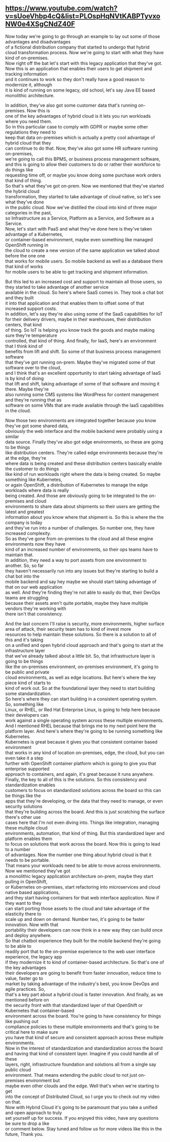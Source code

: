 ## https://www.youtube.com/watch?v=sUoeVhbp4cQ&list=PLOspHqNVtKABPTyvxoNW0e4XSgCNdZ40F


Now today we're going to go through an example to  lay out some of those advantages and disadvantages  
of a fictional distribution company  that started to undergo that hybrid  
cloud transformation process. Now we're going to  start with what they have kind of on-premises.  
Now right off the bat let's start with  this legacy application that they've got.  
Now this is an application that enables their  users to get shipment and tracking information  
and it continues to work so they don't really  have a good reason to modernize it, although  
it is kind of running on some legacy, old school,  let's say Java EE based monolithic architecture.  

In addition, they've also got some customer  data that's running on-premises. Now this is  
one of the key advantages of hybrid cloud is  it lets you run workloads where you need them.  
So in this particular case to comply with GDPR or maybe some other regulations they need to  
keep that data on-premises which is actually a pretty cool advantage of hybrid cloud that they  
can continue to do that. Now, they've also  got some HR software running on-premises,  
we're going to call this BPMS, or  business process management software,  
and this is going to allow their customers to do or rather their workforce to do things like  
requesting time off, or maybe you know doing some purchase work orders that kind of thing.  
So that's what they've got on-prem. Now we  mentioned that they've started the hybrid cloud  
transformation, they started to take advantage  of cloud native, so let's see what they've done  
in the public cloud. Now we've distilled the cloud  into kind of three major categories in the past,  
so Infrastructure as a Service, Platform  as a Service, and Software as a Service.  
Now, let's start with PaaS and what they've done  here is they've taken advantage of a Kubernetes,  
or container-based environment, maybe even something like managed OpenShift running in  
the cloud to create a new version of the same  application we talked about before the one one  
that works for mobile users. So mobile backend  as well as a database there that kind of works  
for mobile users to be able to get tracking and  shipment information. 

But this led to an increased  cost and support to maintain all those users, so  they started to take advantage of another service  
available in the cloud. So here's where SaaS  comes in. They took a chat bot and they built  
it into that application and that enables them to offset some of that increased support costs.  
In addition, let's say they're also using  some of the SaaS capabilities for IoT  
for their delivery drivers, maybe in their warehouses, their distribution centers, that kind  
of thing. So IoT is helping you know track the goods and maybe making sure they're temperature  
controlled, that kind of thing. And finally, for IaaS, here's an environment that I think kind of  
benefits from lift and shift. So some of  that business process management software  
that they've got running on-prem. Maybe they've  migrated some of that software over to the cloud,  
and I think that's an excellent opportunity to  start taking advantage of IaaS is by kind of doing  
that lift and shift, taking advantage of some of  that software and moving it there. Maybe they're  
also running some CMS systems like WordPress for  content management and they're running that as  
software on some VMs that are made available  through the IaaS capabilities in the cloud.  

Now those two environments are integrated together  because you know they've got some shared data,  
obviously the web interface and the mobile  backend were probably using a similar  
data source. Finally they've also got edge environments, so these are going to be things  
like distribution centers. They're called edge environments because they're at the edge, they're  
where data is being created and these distribution  centers basically enable the customer to do things  
like kind of run workloads right where the data is  being created. So maybe something like Kubernetes,  
or again OpenShift, a distribution of Kubernetes to manage the edge workloads where data is really  
being created. And those are obviously going  to be integrated to the on-premises and cloud  
environments to share data about shipments so their users are getting the latest and greatest  
information about you know where that shipment  is. So this is where the the company is today  
and they've run into a number of challenges.  So number one, they have increased complexity.  
So as they've gone from on-premises to the cloud  and all these engine environments now they have  
kind of an increased number of environments, so their ops teams have to maintain that.  
In addition, they need a way to port assets  from one environment to another. So, so far  
they haven't necessarily run into any issues but  they're starting to build a chat bot into the  
mobile backend and say hey maybe we should start taking advantage of that on our web application  
as well. And they're finding they're not able to easily do that, their DevOps teams are struggling  
because their assets aren't quite portable, maybe they have multiple vendors they're working with  
there isn't that consistency. 

And the  last concern I'll raise is security,  more environments, higher surface area of attack,  their security team has to kind of invest more  
resources to help maintain these solutions. So  there is a solution to all of this and it's taking  
on a unified and open hybrid cloud approach and  that's going to start at the infrastructure layer  
that we've already talked about a little bit. So,  that infrastructure layer is going to be things  
like the on-premises environment, on-premises environment, it's going to be public and private  
cloud environments, as well as edge locations.  But here's where the key piece kind of starts to  
kind of work out. So at the foundational layer  they need to start building some standardization.  
So here's where they can start building in a  consistent operating system. So, something like  
Linux, or RHEL, or Red Hat Enterprise Linux, is  going to help here because their developers can  
work against a single operating system  across these multiple environments.  
And I mentioned RHEL because that brings me  to my next point here the platform layer.
And here's where they're going to be  running something like Kubernetes.  
Kubernetes is great because it gives you  that consistent container based environment  
that works in any kind of location on-premises,  edge, the cloud, but you can even take it a step  
further with OpenShift container platform which  is going to give you that enterprise supported  
approach to containers, and again,  it's great because it runs anywhere.  
Finally, the key to all of this is the solutions.  So this consistency and standardization enables  
customers to focus on standardized solutions  across the board so this can be things like the  
apps that they're developing, or the data that  they need to manage, or even security solutions  
that they're building across the board. And this  is just scratching the surface there's other use  
cases here that I'm not even diving into. Things  like integration, managing these multiple cloud  
environments, automation, that kind of thing. But  this standardized layer and platform enables them  
to focus on solutions that work across the  board. Now this is going to lead to a number  
of advantages. Now the number one thing about  hybrid cloud is that it needs to be portable.  
That means your workloads need to be able to move  across environments. Now we mentioned they've got  
a monolithic legacy application architecture  on-prem, maybe they start pulling in OpenShift,  
or Kubernetes on-premises, start refactoring into  microservices and cloud native based applications,  
and they start having containers for that web  interface application. Now if they want to they  
can start porting those assets to the cloud  and take advantage of the elasticity there to  
scale up and down on demand. Number two, it's  going to be faster innovation. Now with that  
portability their developers can now think in a  new way they can build once and deploy anywhere.  
So that chatbot experience they built for the  mobile backend they're going to be able to  
readily port that to the on-premise experience to  the web user interface experience, the legacy app  
if they modernize it to kind of container-based  architecture. So that's one of the key advantages  
their developers are going to benefit from faster  innovation, reduce time to value, faster go to  
market by taking advantage of the industry's  best, you know DevOps and agile practices. So,  
that's a key part about a hybrid cloud is faster  innovation. And finally, as we mentioned before on  
the security front with that standardized layer of  that OpenShift or Kubernetes that container-based  
environment across the board. You're going to  have consistency for things like pushing out  
compliance policies to these multiple environments  and that's going to be critical here to make sure  
you have that kind of secure and consistent  approach across these multiple environments.  
Now in the interest of standardization  and standardization across the board  
and having that kind of consistent layer.  Imagine if you could handle all of these  
layers, right, infrastructure foundation and  solutions all from a single say public cloud  
environment. That means extending the public  cloud to not just on-premises environment but  
maybe even other clouds and the edge.  Well that's when we're starting to get  
into the concept of Distributed Cloud, so  I urge you to check out my video on that.  
Now with Hybrid Cloud it's going to be paramount  that you take a unified and open approach to truly  
set yourself up for success. If you enjoyed this  video, have any questions be sure to drop a like  
or comment below. Stay tuned and follow us for  more videos like this in the future, Thank you.
